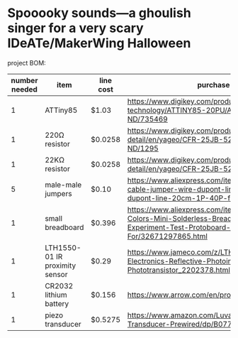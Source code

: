 # Spooooky sounds—a ghoulish singer for a very scary IDeATe/MakerWing Halloween

project BOM:

number needed | item  | line cost | purchase link
--- | --- | --- | ---
1 | ATTiny85 | $1.03 | https://www.digikey.com/product-detail/en/microchip-technology/ATTINY85-20PU/ATTINY85-20PU-ND/735469
1 | 220Ω resistor | $0.0258 | https://www.digikey.com/product-detail/en/yageo/CFR-25JB-52-220R/220QBK-ND/1295
1 | 22KΩ resistor | $0.0258 | https://www.digikey.com/product-detail/en/yageo/CFR-25JB-52-20K/22KQBK-ND/880
5 | male-male jumpers | $0.10 | https://www.aliexpress.com/item/40pcs-dupont-cable-jumper-wire-dupont-line-Male-to-Male-dupont-line-20cm-1P-40P-free/32540324209.html
1 | small breadboard | $0.396 | https://www.aliexpress.com/item/5PCS-SYB-170-5-Colors-Mini-Solderless-Breadboard-Prototype-Experiment-Test-Protoboard-170-Tie-Points-For/32671297865.html
1 | LTH1550-01 IR proximity sensor | $0.29 | https://www.jameco.com/z/LTH-1550-01-Lite-On-Electronics-Reflective-Photointerrupters-NPN-Phototransistor_2202378.html
1 | CR2032 lithium battery | $0.156 | https://www.arrow.com/en/products/cr2032/panasonic
1 | piezo transducer | $0.5275 | https://www.amazon.com/Luvay-12Pcs-Pickup-Transducer-Prewired/dp/B0775V78D1
